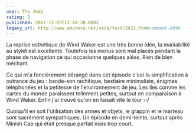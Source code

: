 ```yaml
---
user: The Jedi
rating: 3
published: 2007-12-03T12:44:38.000Z
legacy_url: http://www.emunova.net/veda/test/2432.htm#comment-8896
---
```

La reprise esthétique de Wind Waker est une très bonne idée, la maniabilité au stylet est excellente.
Toutefois les menus sont mal placés pendant la phase de navigation ce qui occasionne quelques aléas. Rien de bien méchant.

Ce qui m'a foncièrement dérangé dans cet épisode c'est la simplification à outrance du jeu : bande-son rachitique, bestiaire minimaliste, énigmes téléphonées et la petitesse de l'environnement de jeu. Les iles comme les cartes du monde paraissent tellement petites, surtout en comparaison à Wind Waker. Enfin j'ai trouvé qu'on en faisait vite le tour :-/

Quoiqu'il en soit l'utilisation des armes et objets, le grappin et le marteau sont sacrément sympathiques. Un épisode en demi-teinte, surtout après Minish Cap qui était presque parfait mais trop court.